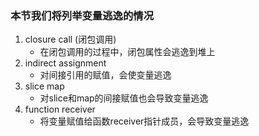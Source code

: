 ### 本节我们将列举变量逃逸的情况
1. closure call (闭包调用)
    - 在闭包调用的过程中，闭包属性会逃逸到堆上
2. indirect assignment
	- 对间接引用的赋值，会使变量逃逸
3. slice map
	- 对slice和map的间接赋值也会导致变量逃逸
4. function receiver
	- 将变量赋值给函数receiver指针成员，会导致变量逃逸